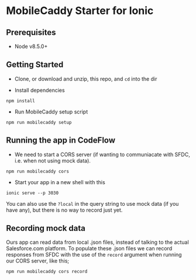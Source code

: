 # MobileCaddy Starter for Ionic


## Prerequisites

* Node v8.5.0+


## Getting Started

* Clone, or download and unzip, this repo, and `cd` into the dir

* Install dependencies
```
npm install
```

* Run MobileCaddy setup script
```
npm run mobilecaddy setup
```

## Running the app in CodeFlow

* We need to start a CORS server (if wanting to communiacate with SFDC, i.e. when not using mock data).
```
npm run mobilecaddy cors
```

* Start your app in a new shell with this
```
ionic serve --p 3030
```

You can also use the `?local` in the query string to use mock data (if you have any), but there is no way to record just yet.

## Recording mock data

Ours app can read data from local .json files, instead of talking to the actual Salesforce.com platform. To populate these .json files we can record responses from SFDC with the use of the `record` argument when running our CORS server, like this;
```
npm run mobilecaddy cors record
```